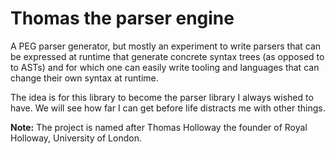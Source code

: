 # Thomas the parser engine
A PEG parser generator, but mostly an experiment to write parsers that can be expressed at runtime that generate concrete syntax trees (as opposed to to ASTs) and for which one can easily write tooling and languages that can change their own syntax at runtime.

The idea is for this library to become the parser library I always wished to have. We will see how far I can get before life distracts me with other things.

**Note:** The project is named after Thomas Holloway the founder of Royal Holloway, University of London.
